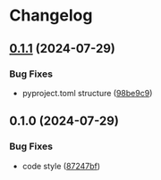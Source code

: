 # Changelog

## [0.1.1](https://github.com/Lfd4/djangocms-search/compare/v0.1.0...v0.1.1) (2024-07-29)


### Bug Fixes

* pyproject.toml structure ([98be9c9](https://github.com/Lfd4/djangocms-search/commit/98be9c98037165947ebacf8e3940b5307bc316d2))

## 0.1.0 (2024-07-29)


### Bug Fixes

* code style ([87247bf](https://github.com/Lfd4/djangocms-search/commit/87247bfafaf24ce11cfd58d5f39436dfa817807d))
